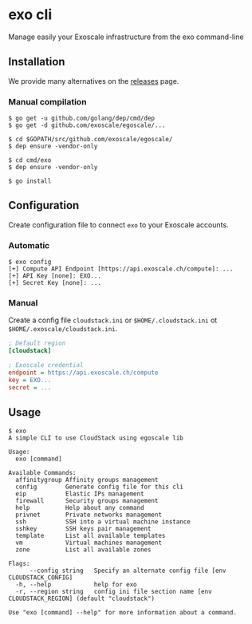 # exo cli

Manage easily your Exoscale infrastructure from the exo command-line


## Installation

We provide many alternatives on the [releases](https://github.com/exoscale/egoscale/releases) page.

### Manual compilation

```
$ go get -u github.com/golang/dep/cmd/dep
$ go get -d github.com/exoscale/egoscale/...

$ cd $GOPATH/src/github.com/exoscale/egoscale/
$ dep ensure -vendor-only

$ cd cmd/exo
$ dep ensure -vendor-only

$ go install
```

## Configuration

Create configuration file to connect `exo` to your Exoscale accounts.

### Automatic

```shell
$ exo config
[+] Compute API Endpoint [https://api.exoscale.ch/compute]: ...
[+] API Key [none]: EXO...
[+] Secret Key [none]: ...
```

### Manual

Create a config file `cloudstack.ini` or `$HOME/.cloudstack.ini` ot `$HOME/.exoscale/cloudstack.ini`.

```ini
; Default region
[cloudstack]

; Exoscale credential
endpoint = https://api.exoscale.ch/compute
key = EXO...
secret = ...
```

## Usage

```shell
$ exo
A simple CLI to use CloudStack using egoscale lib

Usage:
  exo [command]

Available Commands:
  affinitygroup Affinity groups management
  config        Generate config file for this cli
  eip           Elastic IPs management
  firewall      Security groups management
  help          Help about any command
  privnet       Private networks management
  ssh           SSH into a virtual machine instance
  sshkey        SSH keys pair management
  template      List all available templates
  vm            Virtual machines management
  zone          List all available zones

Flags:
      --config string   Specify an alternate config file [env CLOUDSTACK_CONFIG]
  -h, --help            help for exo
  -r, --region string   config ini file section name [env CLOUDSTACK_REGION] (default "cloudstack")

Use "exo [command] --help" for more information about a command.
```
